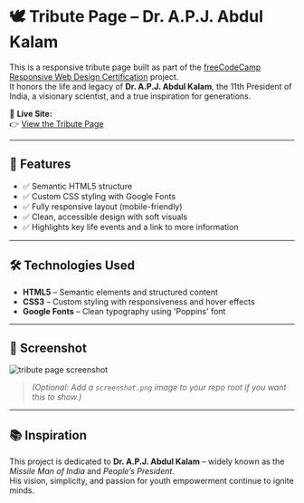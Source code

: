 # 🕊️ Tribute Page – Dr. A.P.J. Abdul Kalam

This is a responsive tribute page built as part of the [freeCodeCamp Responsive Web Design Certification](https://www.freecodecamp.org/learn/responsive-web-design/) project.  
It honors the life and legacy of **Dr. A.P.J. Abdul Kalam**, the 11th President of India, a visionary scientist, and a true inspiration for generations.

🔗 **Live Site:**  
👉 [View the Tribute Page](https://gokul-krishnan-gs.github.io/apj-abdul-kalam-tribute-page/)

---

## 📌 Features

- ✅ Semantic HTML5 structure
- ✅ Custom CSS styling with Google Fonts
- ✅ Fully responsive layout (mobile-friendly)
- ✅ Clean, accessible design with soft visuals
- ✅ Highlights key life events and a link to more information

---

## 🛠️ Technologies Used

- **HTML5** – Semantic elements and structured content  
- **CSS3** – Custom styling with responsiveness and hover effects  
- **Google Fonts** – Clean typography using 'Poppins' font  

---

## 📸 Screenshot

![tribute page screenshot](https://raw.githubusercontent.com/gokul-krishnan-gs/apj-abdul-kalam-tribute-page/main/screenshot.png)

> *(Optional: Add a `screenshot.png` image to your repo root if you want this to show.)*

---

## 📚 Inspiration

This project is dedicated to **Dr. A.P.J. Abdul Kalam** – widely known as the *Missile Man of India* and *People’s President*.  
His vision, simplicity, and passion for youth empowerment continue to ignite minds.

